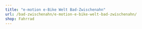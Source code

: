 ```yaml
---
title: "e-motion e-Bike Welt Bad-Zwischenahn"
url: /bad-zwischenahn/e-motion-e-bike-welt-bad-zwischenahn/
shop: Fahrrad
---
```

